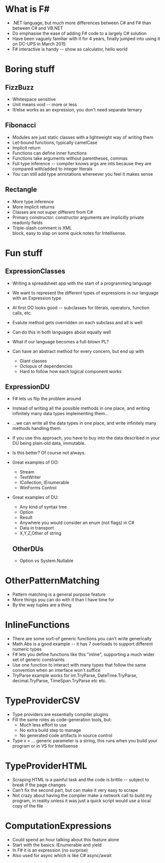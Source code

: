 # What is F#

* .NET language, but much more differences between C# and F# than between C# and VB.NET
* Do emphasise the ease of adding F# code to a largely C# solution
* Have been vaguely familiar with it for 4 years, finally jumped into using it on DC-UPS in March 2015
* F# interactive is handy -- show as calculator, hello world

# Boring stuff

## FizzBuzz

* Whitespace sensitive
* Unit means void -- more or less
* If/else works as an expression, you don't need separate ternary

## Fibonacci

* Modules are just static classes with a lightweight way of writing them
* Let-bound functions, typically camelCase
* Implicit return
* Functions can define inner functions
* Functions take arguments without parentheses, commas
* Full type inference -- compiler knows args are ints because they are compared with/added to integer literals
* You can still add type annotations whereever you feel it makes sense

## Rectangle

* More type inference
* More implicit returns
* Classes are not super different from C#
* Primary constructor: constructor arguments are implicitly private readonly fields
* Triple-slash comment is XML <summary> block, easy to slap on some quick notes for Intellisense.

# Fun stuff

## ExpressionClasses

* Writing a spreadsheet app with the start of a programming language
* We want to represent the different types of expressions in our language with an Expression type
* At first OO looks good -- subclasses for literals, operators, function calls, etc.
* Evalute method gets overridden on each subclass and all is well
* Can do this in both languages about equally well

* What if our language becomes a full-blown PL?
* Can have an abstract method for every concern, but end up with
  * Giant classes
  * Octopus of dependencies
  * Hard to follow how each logical component works

## ExpressionDU

* F# lets us flip the problem around
* Instead of writing all the possible methods in one place, and writing infinitely many data types implementing them...
* ...we can write all the data types in one place, and write infinitely many methods handling them.
* If you use this approach, you have to buy into the data described in your DU being plain-old data, immutable.

* Is this better? Of course not always.
* Great examples of OO:
  * Stream
  * TextWriter
  * ICollection<T>, IEnumerable<T>
  * WinForms Control
* Great examples of DU:
  * Any kind of syntax tree
  * Option
  * Result
  * Anywhere you would consider an enum (not flags) in C#
  * Data in transport
  * X,Y,Z,Other of string

  ## OtherDUs

  * Option vs System.Nullable

# OtherPatternMatching

* Pattern matching is a general purpose feature
* More things you can do with it than I have time for
* By the way tuples are a thing

# InlineFunctions

* There are some sort-of generic functions you can't write generically
* Math.Abs is a good example -- it has 7 overloads to support different numeric types
* F# lets you define functions like this "inline", supporting a much wider set of generic constraints
* Use one function to interact with many types that follow the same convention when an interface won't suffice
* TryParse example works for int.TryParse, DateTime.TryParse, decimal.TryParse, TimeSpan.TryParse etc etc.

# TypeProviderCSV

* Type providers are essentially compiler plugins
* Fill the same roles as code-generation tools, but:
  * Much less effort to use
  * No extra build step to manage
  * No generated code artifacts in source control
* Type x = ... generic parameter is a string, this runs when you build your program or in VS for Intellisense

# TypeProviderHTML

* Scraping HTML is a painful task and the code is brittle -- subject to break if the page changes
* Can't fix the second part, but can make it very easy to scrape
* Not crazy about having the compiler make a network call to build my program, in reality unless it was
  just a quick script would use a local copy of the file

# ComputationExpressions

* Could spend an hour talking about this feature alone
* Start with the basics: IEnumerable<T> and yield
* In F# it is an expression (no surprise)
* Also used for async which is like C# async/await



